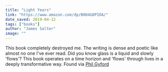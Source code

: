 ```yaml
---
title: "Light Years"
link: "https://www.amazon.com/dp/B004G8PIOA/"
date_saved: 2019-04-12
tags: ["books"]
author: "James Salter"
image: ""
---
```


This book completely destroyed me. The writing is dense and poetic like almost no one I've ever read. Did you know glass is a liquid and slowly 'flows'? This book operates on a time horizon and 'flows' through lives in a deeply transformative way. Found via <a href='https://www.gyford.com/phil/writing/2019/02/15/light-years-james-salter/'>Phil Gyford</a>
